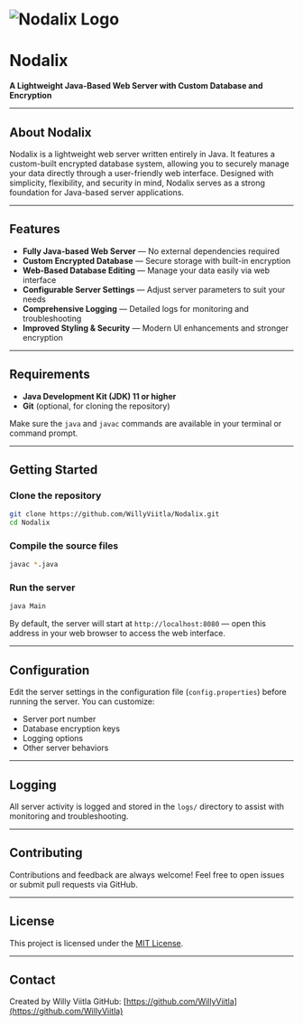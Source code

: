 # ![Nodalix Logo](https://i.ibb.co/9HtZV3F/nodalix-logo.png)

# Nodalix  
**A Lightweight Java-Based Web Server with Custom Database and Encryption**

---

## About Nodalix

Nodalix is a lightweight web server written entirely in Java. It features a custom-built encrypted database system, allowing you to securely manage your data directly through a user-friendly web interface. Designed with simplicity, flexibility, and security in mind, Nodalix serves as a strong foundation for Java-based server applications.

---

## Features

- **Fully Java-based Web Server** — No external dependencies required  
- **Custom Encrypted Database** — Secure storage with built-in encryption  
- **Web-Based Database Editing** — Manage your data easily via web interface  
- **Configurable Server Settings** — Adjust server parameters to suit your needs  
- **Comprehensive Logging** — Detailed logs for monitoring and troubleshooting  
- **Improved Styling & Security** — Modern UI enhancements and stronger encryption  

---

## Requirements

- **Java Development Kit (JDK) 11 or higher**  
- **Git** (optional, for cloning the repository)

Make sure the `java` and `javac` commands are available in your terminal or command prompt.

---

## Getting Started

### Clone the repository

```bash
git clone https://github.com/WillyViitla/Nodalix.git
cd Nodalix
````

### Compile the source files

```bash
javac *.java
```

### Run the server

```bash
java Main
```

By default, the server will start at `http://localhost:8080` — open this address in your web browser to access the web interface.

---

## Configuration

Edit the server settings in the configuration file (`config.properties`) before running the server. You can customize:

* Server port number
* Database encryption keys
* Logging options
* Other server behaviors

---

## Logging

All server activity is logged and stored in the `logs/` directory to assist with monitoring and troubleshooting.

---

## Contributing

Contributions and feedback are always welcome! Feel free to open issues or submit pull requests via GitHub.

---

## License

This project is licensed under the [MIT License](LICENSE).

---

## Contact

Created by Willy Viitla
GitHub: [https://github.com/WillyViitla](https://github.com/WillyViitla)
